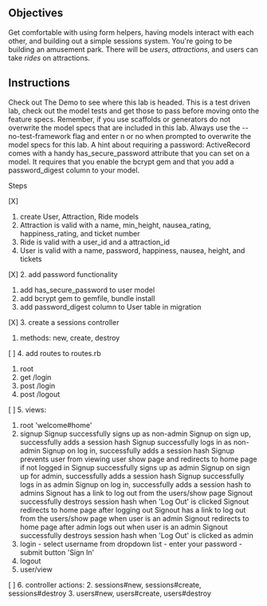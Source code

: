 ## Objectives
Get comfortable with using form helpers, having models interact with each other, and building out a simple sessions system.
You're going to be building an amusement park. There will be *users*, *attractions*, and users can take *rides* on attractions.

## Instructions
Check out The Demo to see where this lab is headed.
This is a test driven lab, check out the model tests and get those to pass before moving onto the feature specs.
Remember, if you use scaffolds or generators do not overwrite the model specs that are included in this lab. Always use the --no-test-framework flag and enter n or no when prompted to overwrite the model specs for this lab.
A hint about requiring a password: ActiveRecord comes with a handy has_secure_password attribute that you can set on a model. It requires that you enable the bcrypt gem and that you add a password_digest column to your model.


Steps

[X]
1. create User, Attraction, Ride models
  1. Attraction is valid with a name, min_height, nausea_rating, happiness_rating, and ticket number
  2. Ride is valid with a user_id and a attraction_id
  3. User is valid with a name, password, happiness, nausea, height, and tickets

[X]
2. add password functionality
  1. add has_secure_password to user model
  2. add bcrypt gem to gemfile, bundle install
  3. add password_digest column to User table in migration

[X]
3. create a sessions controller
  1. methods: new, create, destroy

[ ]
4. add routes to routes.rb
  1. root
  2. get /login
  3. post /login
  4. post /logout

[ ]
5. views:
  1. root 'welcome#home'
  2. signup
      Signup successfully signs up as non-admin
      Signup on sign up, successfully adds a session hash
      Signup successfully logs in as non-admin
      Signup on log in, successfully adds a session hash
      Signup prevents user from viewing user show page and redirects to home page if not logged in
      Signup successfully signs up as admin
      Signup on sign up for admin, successfully adds a session hash
      Signup successfully logs in as admin
      Signup on log in, successfully adds a session hash to admins
      Signout has a link to log out from the users/show page
      Signout successfully destroys session hash when 'Log Out' is clicked
      Signout redirects to home page after logging out
      Signout has a link to log out from the users/show page when user is an admin
      Signout redirects to home page after admin logs out when user is an admin
      Signout successfully destroys session hash when 'Log Out' is clicked as admin
  3. login
    - select username from dropdown list
    - enter your password
    - submit button 'Sign In'
  4. logout
  5. user/view

[ ]
6. controller actions:
  2. sessions#new, sessions#create, sessions#destroy
  3. users#new, users#create, users#destroy
